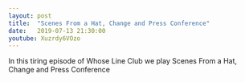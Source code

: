 ```yaml
---
layout: post
title:  "Scenes From a Hat, Change and Press Conference"
date:   2019-07-13 21:30:00
youtube: Xuzrdy6VOzo
---
```


In this tiring episode of Whose Line Club we play Scenes From a Hat, Change and Press Conference